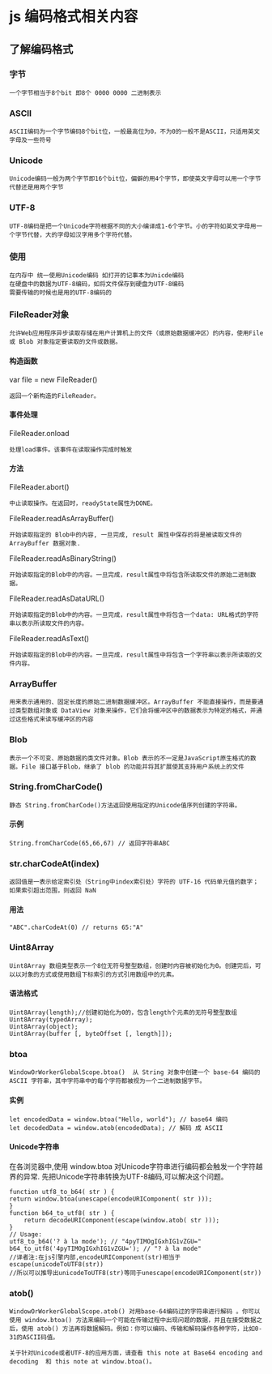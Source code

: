 # js 编码格式相关内容

## 了解编码格式

### 字节
    一个字节相当于8个bit 即8个 0000 0000 二进制表示

### ASCII
    ASCII编码为一个字节编码8个bit位，一般最高位为0，不为0的一般不是ASCII，只适用英文字母及一些符号

### Unicode
    Unicode编码一般为两个字节即16个bit位，偏僻的用4个字节，即使英文字母可以用一个字节代替还是用两个字节

### UTF-8
    UTF-8编码是把一个Unicode字符根据不同的大小编译成1-6个字节。小的字符如英文字母用一个字节代替，大的字母如汉字用多个字符代替。

### 使用
    在内存中 统一使用Unicode编码 如打开的记事本为Unicde编码
    在硬盘中的数据为UTF-8编码，如将文件保存到硬盘为UTF-8编码
    需要传输的时候也是用的UTF-8编码的

### FileReader对象
    允许Web应用程序异步读取存储在用户计算机上的文件（或原始数据缓冲区）的内容，使用File 或 Blob 对象指定要读取的文件或数据。

#### 构造函数
var file = new FileReader()
    
    返回一个新构造的FileReader。

#### 事件处理

FileReader.onload

    处理load事件。该事件在读取操作完成时触发

#### 方法
FileReader.abort()

    中止读取操作。在返回时，readyState属性为DONE。
FileReader.readAsArrayBuffer()

    开始读取指定的 Blob中的内容, 一旦完成, result 属性中保存的将是被读取文件的 ArrayBuffer 数据对象.
FileReader.readAsBinaryString() 

    开始读取指定的Blob中的内容。一旦完成，result属性中将包含所读取文件的原始二进制数据。
FileReader.readAsDataURL()

    开始读取指定的Blob中的内容。一旦完成，result属性中将包含一个data: URL格式的字符串以表示所读取文件的内容。
FileReader.readAsText()

    开始读取指定的Blob中的内容。一旦完成，result属性中将包含一个字符串以表示所读取的文件内容。

### ArrayBuffer
    用来表示通用的、固定长度的原始二进制数据缓冲区。ArrayBuffer 不能直接操作，而是要通过类型数组对象或 DataView 对象来操作，它们会将缓冲区中的数据表示为特定的格式，并通过这些格式来读写缓冲区的内容

### Blob
    表示一个不可变、原始数据的类文件对象。Blob 表示的不一定是JavaScript原生格式的数据。File 接口基于Blob，继承了 blob 的功能并将其扩展使其支持用户系统上的文件

### String.fromCharCode()
    静态 String.fromCharCode()方法返回使用指定的Unicode值序列创建的字符串。
#### 示例
    String.fromCharCode(65,66,67) // 返回字符串ABC

### str.charCodeAt(index)
    返回值是一表示给定索引处（String中index索引处）字符的 UTF-16 代码单元值的数字；如果索引超出范围，则返回 NaN

#### 用法
    "ABC".charCodeAt(0) // returns 65:"A"

### Uint8Array
    Uint8Array 数组类型表示一个8位无符号整型数组，创建时内容被初始化为0。创建完后，可以以对象的方式或使用数组下标索引的方式引用数组中的元素。

#### 语法格式
    Uint8Array(length);//创建初始化为0的，包含length个元素的无符号整型数组
    Uint8Array(typedArray);
    Uint8Array(object);
    Uint8Array(buffer [, byteOffset [, length]]);

### btoa
    WindowOrWorkerGlobalScope.btoa()  从 String 对象中创建一个 base-64 编码的 ASCII 字符串，其中字符串中的每个字符都被视为一个二进制数据字节。

#### 实例
    let encodedData = window.btoa("Hello, world"); // base64 编码
    let decodedData = window.atob(encodedData); // 解码 成 ASCII

#### Unicode字符串

在各浏览器中,使用 window.btoa 对Unicode字符串进行编码都会触发一个字符越界的异常.
先把Unicode字符串转换为UTF-8编码,可以解决这个问题。
    
    function utf8_to_b64( str ) {
    return window.btoa(unescape(encodeURIComponent( str )));
    }
    function b64_to_utf8( str ) {
        return decodeURIComponent(escape(window.atob( str )));
    }
    // Usage:
    utf8_to_b64('? à la mode'); // "4pyTIMOgIGxhIG1vZGU="
    b64_to_utf8('4pyTIMOgIGxhIG1vZGU='); // "? à la mode"
    //译者注:在js引擎内部,encodeURIComponent(str)相当于escape(unicodeToUTF8(str))
    //所以可以推导出unicodeToUTF8(str)等同于unescape(encodeURIComponent(str))    

### atob()
    WindowOrWorkerGlobalScope.atob() 对用base-64编码过的字符串进行解码 。你可以使用 window.btoa() 方法来编码一个可能在传输过程中出现问题的数据，并且在接受数据之后，使用 atob() 方法再将数据解码。例如：你可以编码、传输和解码操作各种字符，比如0-31的ASCII码值。
    
    关于针对Unicode或者UTF-8的应用方面，请查看 this note at Base64 encoding and decoding  和 this note at window.btoa()。
